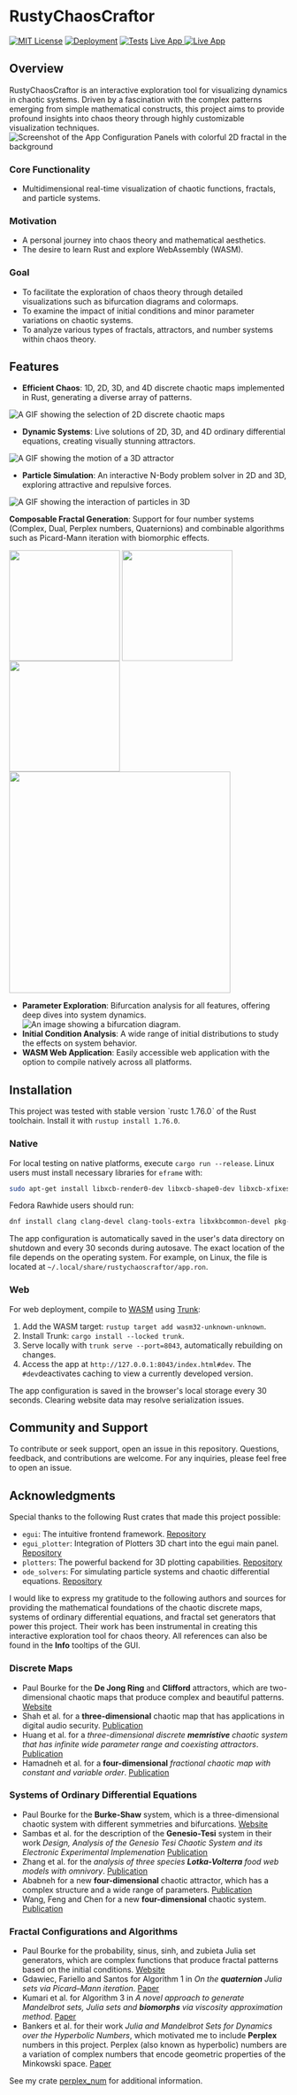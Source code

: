 # RustyChaosCraftor
[![MIT License](https://img.shields.io/badge/license-MIT-blue.svg)](./LICENSE) [![Deployment](https://github.com/tomtuamnuq/rusty-chaos-craftor/actions/workflows/pages.yml/badge.svg)](https://github.com/tomtuamnuq/rusty-chaos-craftor/actions/workflows/pages.yml) 
[![Tests](https://github.com/tomtuamnuq/rusty-chaos-craftor/actions/workflows/test.yml/badge.svg)](https://github.com/tomtuamnuq/rusty-chaos-craftor/actions/workflows/test.yml) 
[Live App ![Live App](./assets/icon_ios_touch_192.png)](https://tomtuamnuq.github.io/rusty-chaos-craftor/) 
## Overview
RustyChaosCraftor is an interactive exploration tool for visualizing dynamics in chaotic systems. Driven by a fascination with the complex patterns emerging from simple mathematical constructs, this project aims to provide profound insights into chaos theory through highly customizable visualization techniques.
![Screenshot of the App Configuration Panels with colorful 2D fractal in the background](./assets/screenshots/conf_plot_init.jpg)

### Core Functionality
- Multidimensional real-time visualization of chaotic functions, fractals, and particle systems.

### Motivation
- A personal journey into chaos theory and mathematical aesthetics.
- The desire to learn Rust and explore WebAssembly (WASM).

### Goal
- To facilitate the exploration of chaos theory through detailed visualizations such as bifurcation diagrams and colormaps.
- To examine the impact of initial conditions and minor parameter variations on chaotic systems.
- To analyze various types of fractals, attractors, and number systems within chaos theory.

## Features
- **Efficient Chaos**: 1D, 2D, 3D, and 4D discrete chaotic maps implemented in Rust, generating a diverse array of patterns.

![A GIF showing the selection of 2D discrete chaotic maps](https://media.giphy.com/media/v1.Y2lkPTc5MGI3NjExYmNhcnMxcDNlMGlsdTNmYmdicnFlN3I5NHJmeXJrMGtlZDI0aWxkdiZlcD12MV9pbnRlcm5hbF9naWZfYnlfaWQmY3Q9Zw/zeVNvPBpRbz5GdfNPy/giphy.gif)

[comment]: (./assets/screenshots/select_maps.gif)

- **Dynamic Systems**: Live solutions of 2D, 3D, and 4D ordinary differential equations, creating visually stunning attractors.

![A GIF showing the motion of a 3D attractor](https://media.giphy.com/media/v1.Y2lkPTc5MGI3NjExYm9uY3hqb2Q2MWVsZXZ1NnBsdTQwb3B6amk3MnEweGJwYXM4eWZjaiZlcD12MV9pbnRlcm5hbF9naWZfYnlfaWQmY3Q9Zw/BRcXTsN1us4WqWjuvM/giphy.gif)

[comment]: (./assets/screenshots/attractor_rikitake.gif)

- **Particle Simulation**: An interactive N-Body problem solver in 2D and 3D, exploring attractive and repulsive forces.

![A GIF showing the interaction of particles in 3D](https://media.giphy.com/media/v1.Y2lkPTc5MGI3NjExZnpwNGF5ZXV4M2I0ajFnaGEwazAxZHJpcnNicHR3YjFsazI5ZTZrYiZlcD12MV9pbnRlcm5hbF9naWZfYnlfaWQmY3Q9Zw/UwJe1Gc1yE92okFD7N/giphy.gif)

[comment]: (./assets/screenshots/particle_3d.gif)


**Composable Fractal Generation**: Support for four number systems (Complex, Dual, Perplex numbers, Quaternions) and combinable algorithms such as Picard-Mann iteration with biomorphic effects.

<p float="left">
  <img align="top" src="https://media.giphy.com/media/v1.Y2lkPTc5MGI3NjExNTJtY24yYjJoaDY5bjhzajg2b2lrNnlhZGdqcXk4b3A3eW8xMzN6NyZlcD12MV9pbnRlcm5hbF9naWZfYnlfaWQmY3Q9Zw/oKWj1QInSjgnolonqi/giphy-downsized-large.gif"  width="200" />
  <img align="top" src="./assets/screenshots/complex_biomorph_combi.jpg "width="200" /> 
  <img align="top" src="https://media.giphy.com/media/v1.Y2lkPTc5MGI3NjExeHk4bjl2YmRpdG9oaHg0d2I1NjN5NGJ2eHZtaHh1MGl4Z2Zqam9ncyZlcD12MV9pbnRlcm5hbF9naWZfYnlfaWQmY3Q9Zw/GkOsWMLuC26uSXYFA7/giphy.gif"  width="200" />
  <img align="top" src="./assets/screenshots/fractal_quaternion_sinus.jpg "width="400" /> 
</p>

- **Parameter Exploration**: Bifurcation analysis for all features, offering deep dives into system dynamics.
![An image showing a bifurcation diagram.](./assets/screenshots/bifurcation_zaslavskii_eps.jpg)
- **Initial Condition Analysis**: A wide range of initial distributions to study the effects on system behavior.
- **WASM Web Application**: Easily accessible web application with the option to compile natively across all platforms.

## Installation
This project was tested with stable version ˋrustc 1.76.0ˋ of the Rust toolchain. Install it with `rustup install 1.76.0`.

### Native
For local testing on native platforms, execute `cargo run --release`. Linux users must install necessary libraries for `eframe` with:

```bash
sudo apt-get install libxcb-render0-dev libxcb-shape0-dev libxcb-xfixes0-dev libxkbcommon-dev libssl-dev
```

Fedora Rawhide users should run:

```bash
dnf install clang clang-devel clang-tools-extra libxkbcommon-devel pkg-config openssl-devel libxcb-devel gtk3-devel atk fontconfig-devel
```

The app configuration is automatically saved in the user's data directory on shutdown and every 30 seconds during autosave. The exact location of the file depends on the operating system. For example, on Linux, the file is located at `~/.local/share/rustychaoscraftor/app.ron`.

### Web
For web deployment, compile to [WASM](https://en.wikipedia.org/wiki/WebAssembly) using [Trunk](https://trunkrs.dev/):
1. Add the WASM target: `rustup target add wasm32-unknown-unknown`.
2. Install Trunk: `cargo install --locked trunk`.
3. Serve locally with `trunk serve --port=8043`, automatically rebuilding on changes.
4. Access the app at `http://127.0.0.1:8043/index.html#dev`. The `#dev`deactivates caching to view a currently developed version.

The app configuration is saved in the browser's local storage every 30 seconds. Clearing website data may resolve serialization issues.

## Community and Support
To contribute or seek support, open an issue in this repository. Questions, feedback, and contributions are welcome. For any inquiries, please feel free to open an issue.

## Acknowledgments
Special thanks to the following Rust crates that made this project possible:

- `egui`: The intuitive frontend framework. [Repository](https://github.com/emilk/egui)
- `egui_plotter`: Integration of Plotters 3D chart into the egui main panel. [Repository](https://docs.rs/egui-plotter)
- `plotters`: The powerful backend for 3D plotting capabilities. [Repository](https://github.com/plotters-rs)
- `ode_solvers`: For simulating particle systems and chaotic differential equations. [Repository](https://github.com/srenevey/ode-solvers)

I would like to express my gratitude to the following authors and sources for providing the mathematical foundations of the chaotic discrete maps, systems of ordinary differential equations, and fractal set generators that power this project. Their work has been instrumental in creating this interactive exploration tool for chaos theory. All references can also be found in the **Info** tooltips of the GUI.

### Discrete Maps
- Paul Bourke for the **De Jong Ring** and **Clifford** attractors, which are two-dimensional chaotic maps that produce complex and beautiful patterns. [Website](https://paulbourke.net/fractals/)
- Shah et al. for a **three-dimensional** chaotic map that has applications in digital audio security. [Publication](https://doi.org/10.1007/s11042-021-10697-3)
- Huang et al. for a *three-dimensional discrete **memristive** chaotic system that has infinite wide parameter range and coexisting attractors*. [Publication](http://dx.doi.org/10.21203/rs.3.rs-1109068/v1)
- Hamadneh et al. for a **four-dimensional** *fractional chaotic map with constant and variable order*. [Publication](https://doi.org/10.3390/math11204332)

### Systems of Ordinary Differential Equations
- Paul Bourke for the **Burke-Shaw** system, which is a three-dimensional chaotic system with different symmetries and bifurcations. [Website](https://paulbourke.net/fractals/burkeshaw)
- Sambas et al. for the description of the **Genesio-Tesi** system in their work *Design, Analysis of the Genesio Tesi Chaotic System and its Electronic Experimental Implemenation* [Publication](https://www.researchgate.net/publication/303369826_Design_analysis_of_the_Genesio-Tesi_chaotic_system_and_its_electronic_experimental_implementation)
- Zhang et al. for the *analysis of three species **Lotka-Volterra** food web models with omnivory*. [Publication](https://doi.org/10.1016/j.jmaa.2015.01.035)
- Ababneh for a new **four-dimensional** chaotic attractor, which has a complex structure and a wide range of parameters. [Publication](https://doi.org/10.1016/j.asej.2016.08.020)
- Wang, Feng and Chen for a new **four-dimensional** chaotic system. [Publication](https://doi.org/10.3389/fphy.2022.906138)

### Fractal Configurations and Algorithms
- Paul Bourke for the probability, sinus, sinh, and zubieta Julia set generators, which are complex functions that produce fractal patterns based on the initial conditions. [Website](https://paulbourke.net/fractals/)
- Gdawiec, Fariello and Santos for Algorithm 1 in *On the **quaternion** Julia sets via Picard–Mann iteration*. [Paper](https://doi.org/10.1007/s11071-023-08785-0)
- Kumari et al. for Algorithm 3 in *A novel approach to generate Mandelbrot sets, Julia sets and **biomorphs** via viscosity approximation method*. [Paper](https://doi.org/10.1016/j.chaos.2022.112540)
- Bankers et al. for their work *Julia and Mandelbrot Sets for Dynamics over the Hyperbolic Numbers*, which motivated me to include **Perplex** numbers in this project. Perplex (also known as hyperbolic) numbers are a variation of complex numbers that encode geometric properties of the Minkowski space. [Paper](https://doi.org/10.3390/fractalfract3010006)

See my crate [perplex_num](https://github.com/tomtuamnuq/perplex_num) for additional information.